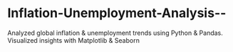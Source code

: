 # Inflation-Unemployment-Analysis--
Analyzed global inflation &amp; unemployment trends using Python &amp; Pandas. Visualized insights with Matplotlib &amp; Seaborn
